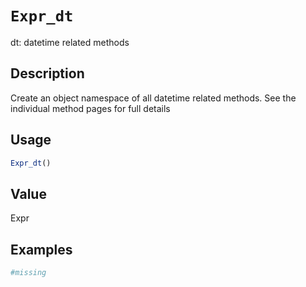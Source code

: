 # `Expr_dt`

dt: datetime related methods


## Description

Create an object namespace of all datetime related methods.
 See the individual method pages for full details


## Usage

```r
Expr_dt()
```


## Value

Expr


## Examples

```r
#missing
```



